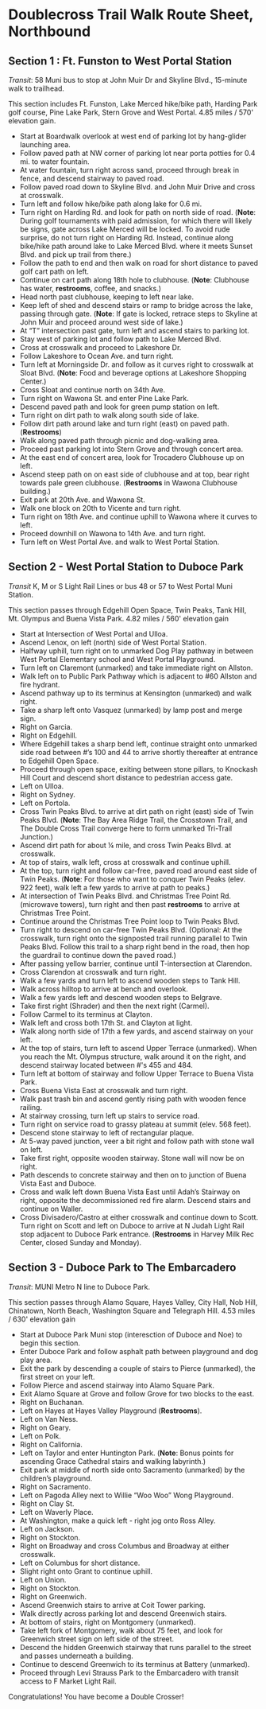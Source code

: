 # Doublecross Trail Walk Route Sheet, Northbound

## Section 1 : Ft. Funston to West Portal Station

*Transit*: 58 Muni bus to stop at John Muir Dr and Skyline Blvd., 15-minute walk to trailhead.

This section includes Ft. Funston, Lake Merced hike/bike path, Harding Park golf course, Pine Lake Park, Stern Grove and West Portal.
4.85 miles / 570' elevation gain.


* Start at Boardwalk overlook at west end of parking lot by hang-glider launching area.
* Follow paved path at NW corner of parking lot near porta potties for 0.4 mi. to water fountain.
* At water fountain, turn right across sand, proceed through break in fence, and descend stairway to paved road.
* Follow paved road down to Skyline Blvd. and John Muir Drive and cross at crosswalk. 
* Turn left and follow hike/bike path along lake for 0.6 mi.
* Turn right on Harding Rd. and look for path on north side of road. (**Note**: During golf tournaments with paid admission, for which there will likely be signs, gate across Lake Merced will be locked. To avoid rude surprise, do not turn right on Harding Rd. Instead, continue along bike/hike path around lake to Lake Merced Blvd. where it meets Sunset Blvd. and pick up trail from there.)
* Follow the path to end and then walk on road for short distance to paved golf cart path on left.
* Continue on cart path along 18th hole to clubhouse. (**Note**: Clubhouse has water, **restrooms**, coffee, and snacks.)
* Head north past clubhouse, keeping to left near lake.
* Keep left of shed and descend stairs or ramp to bridge across the lake, passing through gate. (**Note**: If gate is locked, retrace steps to Skyline at John Muir and proceed around west side of lake.)
* At  “T” intersection past gate, turn left and ascend stairs to parking lot.
* Stay west of parking lot and follow path to Lake Merced Blvd.
* Cross at crosswalk and proceed to Lakeshore Dr.
* Follow Lakeshore to Ocean Ave. and turn right.
* Turn left at Morningside Dr. and follow as it curves right to crosswalk at Sloat Blvd. (**Note**: Food and beverage options at Lakeshore Shopping Center.)
* Cross Sloat and continue north on 34th Ave.
* Turn right on Wawona St. and enter Pine Lake Park.
* Descend paved path and look for green pump station on left.
* Turn right on dirt path to walk along south side of lake.
* Follow dirt path around lake and turn right (east) on paved path. (**Restrooms**)
* Walk along paved path through picnic and dog-walking area.
* Proceed past parking lot into Stern Grove and through concert area.
* At the east end of concert area, look for Trocadero Clubhouse up on left. 
* Ascend steep path on on east side of clubhouse and at top, bear right towards pale green clubhouse.  (**Restrooms** in Wawona Clubhouse building.)
* Exit park at  20th Ave. and Wawona St.
* Walk one block on 20th to Vicente and turn right.
* Turn right on 18th Ave. and continue uphill to Wawona where it curves to left.
* Proceed downhill on Wawona to 14th Ave. and turn right.
* Turn left on West Portal Ave. and walk to West Portal Station.

## Section 2 - West Portal Station to Duboce Park 

*Transit* K, M or S Light Rail Lines or bus 48 or 57 to West Portal Muni Station.

This section passes through Edgehill Open Space, Twin Peaks, Tank Hill, Mt. Olympus and Buena Vista Park. 
4.82 miles / 560' elevation gain


* Start at Intersection of West Portal and Ulloa.
* Ascend Lenox, on left (north) side of West Portal Station.
* Halfway uphill, turn right on to unmarked Dog Play pathway in between West Portal Elementary school and West Portal Playground.
* Turn left on Claremont (unmarked) and take immediate right on Allston.
* Walk left on to Public Park Pathway which is adjacent to #60 Allston and fire hydrant.
* Ascend pathway up to its terminus at Kensington (unmarked) and walk right.
* Take a sharp left onto Vasquez (unmarked) by lamp post and merge sign.
* Right on Garcia.
* Right on Edgehill.
* Where Edgehill takes a sharp bend left, continue straight onto unmarked side road between #’s 100 and 44 to arrive shortly thereafter at entrance to Edgehill Open Space.
* Proceed through open space, exiting between stone pillars, to Knockash Hill Court and descend short distance to pedestrian access gate.
* Left on Ulloa.
* Right on Sydney.
* Left on Portola.
* Cross Twin Peaks Blvd. to arrive at dirt path on right (east) side of Twin Peaks Blvd. (**Note**: The Bay Area Ridge Trail, the Crosstown Trail, and The Double Cross Trail converge here to form unmarked Tri-Trail Junction.)
* Ascend dirt path for about ¼ mile, and cross Twin Peaks Blvd. at crosswalk.
* At top of stairs, walk left, cross at crosswalk and continue uphill. 
* At the top, turn right and follow car-free, paved road around east side of Twin Peaks. (**Note**: For those who want to conquer Twin Peaks (elev. 922 feet), walk left a few yards to arrive at path to peaks.)
* At intersection of Twin Peaks Blvd. and Christmas Tree Point Rd. (microwave towers), turn right and then past **restrooms** to arrive at Christmas Tree Point.
* Continue around the Christmas Tree Point loop to Twin Peaks Blvd.
* Turn right to descend on car-free Twin Peaks Blvd. (Optional: At the crosswalk, turn right onto the signposted trail running parallel to Twin Peaks Blvd. Follow this trail to a sharp right bend in the road, then hop the guardrail to continue down the paved road.)
* After passing yellow barrier, continue until T-intersection at Clarendon. 
* Cross Clarendon at crosswalk and turn right.
* Walk a few yards and turn left to ascend wooden steps to Tank Hill.
* Walk across hilltop to arrive at bench and overlook.
* Walk a few yards left and descend wooden steps to Belgrave.
* Take first right (Shrader) and then the next right (Carmel).
* Follow Carmel to its terminus at Clayton.
* Walk left and cross both 17th St. and Clayton at light.
* Walk along north side of 17th a few yards, and ascend stairway on your left.
* At the top of stairs, turn left to ascend Upper Terrace (unmarked). When you reach the Mt. Olympus structure, walk around it on the right, and descend stairway located between #'s 455 and 484.  
* Turn left at bottom of stairway and follow Upper Terrace to Buena Vista Park.
* Cross Buena Vista East at crosswalk and turn right.
* Walk past trash bin and ascend gently rising path with wooden fence railing.
* At stairway crossing, turn left up stairs to service road.
* Turn right on service road to grassy plateau at summit (elev. 568 feet).
* Descend stone stairway to left of rectangular plaque.
* At 5-way paved junction, veer a bit right and follow path with stone wall on left. 
* Take first right, opposite wooden stairway.  Stone wall will now be on right. 
* Path descends to concrete stairway and then on to junction of Buena Vista East and Duboce.
* Cross and walk left down Buena Vista East until Adah’s Stairway on right, opposite the decommissioned red fire alarm. Descend stairs and continue on Waller.  
* Cross Divisadero/Castro at either crosswalk and continue down to Scott. Turn right on Scott and left on Duboce to arrive at N Judah Light Rail stop adjacent to Duboce Park entrance. (**Restrooms** in Harvey Milk Rec Center, closed Sunday and Monday).

## Section 3 - Duboce Park to The Embarcadero 

*Transit*: MUNI Metro N line to Duboce Park.

This section passes through Alamo Square, Hayes Valley, City Hall, Nob Hill, Chinatown, North Beach, Washington Square and Telegraph Hill. 
4.53 miles / 630' elevation gain

* Start at Duboce Park Muni stop (interesction of Duboce and Noe) to begin this section.
* Enter Duboce Park and follow asphalt path between playground and dog play area.
* Exit the park by descending a couple of stairs to Pierce (unmarked), the first street on your left.
* Follow Pierce and ascend stairway into Alamo Square Park.
* Exit Alamo Square at Grove and follow Grove for two blocks to the east. 
* Right on Buchanan.
* Left on Hayes at Hayes Valley Playground (**Restrooms**).
* Left on Van Ness.
* Right on Geary. 
* Left on Polk.
* Right on California.
* Left on Taylor and enter Huntington Park. (**Note**: Bonus points for ascending Grace Cathedral stairs and walking labyrinth.)
* Exit park at middle of north side onto Sacramento (unmarked) by the children’s playground.
* Right on Sacramento.
* Left on Pagoda Alley next to Willie “Woo Woo” Wong Playground.
* Right on Clay St.
* Left on Waverly Place.
* At Washington, make a quick left - right jog onto Ross Alley.
* Left on Jackson.
* Right on Stockton.
* Right on Broadway and cross Columbus and Broadway at either crosswalk.
* Left on Columbus for short distance.
* Slight right onto Grant  to continue uphill.
* Left on Union.
* Right on Stockton.
* Right on Greenwich.
* Ascend Greenwich stairs to arrive at Coit Tower parking.
* Walk directly across parking lot and descend Greenwich stairs.
* At bottom of stairs, right on Montgomery (unmarked).
* Take left fork of Montgomery, walk about 75 feet, and look for Greenwich street sign on left side of the street.
* Descend the hidden Greenwich stairway that runs parallel to the street and passes underneath a building.
* Continue to descend Greenwich to its terminus at Battery (unmarked).
* Proceed through Levi Strauss Park to the Embarcadero with transit access to F Market Light Rail.

Congratulations! You have become a Double Crosser!
